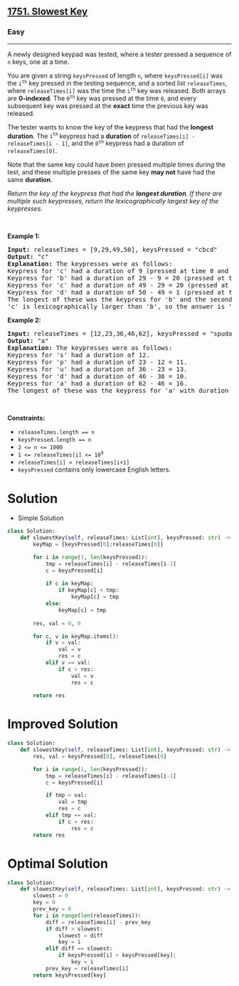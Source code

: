 <h2><a href="https://leetcode.com/problems/slowest-key">1751. Slowest Key</a></h2><h3>Easy</h3><hr><p>A newly designed keypad was tested, where a tester pressed a sequence of <code>n</code> keys, one at a time.</p>

<p>You are given a string <code>keysPressed</code> of length <code>n</code>, where <code>keysPressed[i]</code> was the <code>i<sup>th</sup></code> key pressed in the testing sequence, and a sorted list <code>releaseTimes</code>, where <code>releaseTimes[i]</code> was the time the <code>i<sup>th</sup></code> key was released. Both arrays are <strong>0-indexed</strong>. The <code>0<sup>th</sup></code> key was pressed at the time <code>0</code>,&nbsp;and every subsequent key was pressed at the <strong>exact</strong> time the previous key was released.</p>

<p>The tester wants to know the key of the keypress that had the <strong>longest duration</strong>. The <code>i<sup>th</sup></code><sup> </sup>keypress had a <strong>duration</strong> of <code>releaseTimes[i] - releaseTimes[i - 1]</code>, and the <code>0<sup>th</sup></code> keypress had a duration of <code>releaseTimes[0]</code>.</p>

<p>Note that the same key could have been pressed multiple times during the test, and these multiple presses of the same key <strong>may not</strong> have had the same <strong>duration</strong>.</p>

<p><em>Return the key of the keypress that had the <strong>longest duration</strong>. If there are multiple such keypresses, return the lexicographically largest key of the keypresses.</em></p>

<p>&nbsp;</p>
<p><strong class="example">Example 1:</strong></p>

<pre>
<strong>Input:</strong> releaseTimes = [9,29,49,50], keysPressed = &quot;cbcd&quot;
<strong>Output:</strong> &quot;c&quot;
<strong>Explanation:</strong> The keypresses were as follows:
Keypress for &#39;c&#39; had a duration of 9 (pressed at time 0 and released at time 9).
Keypress for &#39;b&#39; had a duration of 29 - 9 = 20 (pressed at time 9 right after the release of the previous character and released at time 29).
Keypress for &#39;c&#39; had a duration of 49 - 29 = 20 (pressed at time 29 right after the release of the previous character and released at time 49).
Keypress for &#39;d&#39; had a duration of 50 - 49 = 1 (pressed at time 49 right after the release of the previous character and released at time 50).
The longest of these was the keypress for &#39;b&#39; and the second keypress for &#39;c&#39;, both with duration 20.
&#39;c&#39; is lexicographically larger than &#39;b&#39;, so the answer is &#39;c&#39;.
</pre>

<p><strong class="example">Example 2:</strong></p>

<pre>
<strong>Input:</strong> releaseTimes = [12,23,36,46,62], keysPressed = &quot;spuda&quot;
<strong>Output:</strong> &quot;a&quot;
<strong>Explanation:</strong> The keypresses were as follows:
Keypress for &#39;s&#39; had a duration of 12.
Keypress for &#39;p&#39; had a duration of 23 - 12 = 11.
Keypress for &#39;u&#39; had a duration of 36 - 23 = 13.
Keypress for &#39;d&#39; had a duration of 46 - 36 = 10.
Keypress for &#39;a&#39; had a duration of 62 - 46 = 16.
The longest of these was the keypress for &#39;a&#39; with duration 16.</pre>

<p>&nbsp;</p>
<p><strong>Constraints:</strong></p>

<ul>
	<li><code>releaseTimes.length == n</code></li>
	<li><code>keysPressed.length == n</code></li>
	<li><code>2 &lt;= n &lt;= 1000</code></li>
	<li><code>1 &lt;= releaseTimes[i] &lt;= 10<sup>9</sup></code></li>
	<li><code>releaseTimes[i] &lt; releaseTimes[i+1]</code></li>
	<li><code>keysPressed</code> contains only lowercase English letters.</li>
</ul>

# Solution 
* Simple Solution 
```python
class Solution:
    def slowestKey(self, releaseTimes: List[int], keysPressed: str) -> str:
        keyMap = {keysPressed[0]:releaseTimes[0]}

        for i in range(1, len(keysPressed)):
            tmp = releaseTimes[i] - releaseTimes[i-1]
            c = keysPressed[i]
            
            if c in keyMap:
                if keyMap[c] < tmp:
                    keyMap[c] = tmp
            else:
                keyMap[c] = tmp
        
        res, val = 0, 0

        for c, v in keyMap.items():
            if v > val:
                val = v
                res = c
            elif v == val:
                if c > res:
                    val = v
                    res = c
        
        return res
```

# Improved Solution 
```python
class Solution:
    def slowestKey(self, releaseTimes: List[int], keysPressed: str) -> str:
        res, val = keysPressed[0], releaseTimes[0]

        for i in range(1, len(keysPressed)):
            tmp = releaseTimes[i] - releaseTimes[i-1]
            c = keysPressed[i]

            if tmp > val:
                val = tmp
                res = c
            elif tmp == val:
                if c > res:
                    res = c
        return res
```

# Optimal Solution
```python
class Solution:
    def slowestKey(self, releaseTimes: List[int], keysPressed: str) -> str:
        slowest = 0
        key = 0
        prev_key = 0
        for i in range(len(releaseTimes)):
            diff = releaseTimes[i] - prev_key
            if diff > slowest:
                slowest = diff
                key = i
            elif diff == slowest:
                if keysPressed[i] > keysPressed[key]:
                    key = i
            prev_key = releaseTimes[i]
        return keysPressed[key]
```
